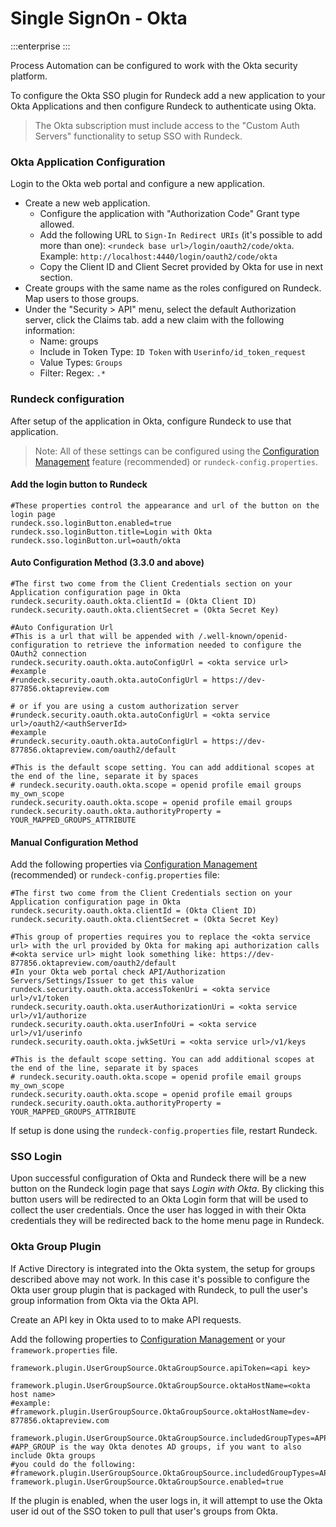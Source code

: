 # Single SignOn - Okta

:::enterprise
:::

Process Automation can be configured to work with the Okta security platform.

To configure the Okta SSO plugin for Rundeck add a new application to your Okta Applications and then configure Rundeck to authenticate using Okta.

> The Okta subscription must include access to the "Custom Auth Servers" functionality to setup SSO with Rundeck.

### Okta Application Configuration

Login to the Okta web portal and configure a new application.

- Create a new web application.
  - Configure the application with "Authorization Code" Grant type allowed.
  - Add the following URL to `Sign-In Redirect URIs` (it's possible to add more than one):
    `<rundeck base url>/login/oauth2/code/okta`. Example: `http://localhost:4440/login/oauth2/code/okta`
  - Copy the Client ID and Client Secret provided by Okta for use in next section.
- Create groups with the same name as the roles configured on Rundeck. Map users to those groups.
- Under the "Security > API" menu, select the default Authorization server, click the Claims tab. add a new claim with the following information:
  - Name: groups
  - Include in Token Type: `ID Token` with `Userinfo/id_token_request`
  - Value Types: `Groups`
  - Filter: Regex: `.*`

### Rundeck configuration

After setup of the application in Okta, configure Rundeck to use that application.

> Note: All of these settings can be configured using the [Configuration Management](/manual/configuration-mgmt/configmgmt.md) feature (recommended) or `rundeck-config.properties`.

#### Add the login button to Rundeck

```properties
#These properties control the appearance and url of the button on the login page
rundeck.sso.loginButton.enabled=true
rundeck.sso.loginButton.title=Login with Okta
rundeck.sso.loginButton.url=oauth/okta
```

#### Auto Configuration Method (3.3.0 and above)
```properties
#The first two come from the Client Credentials section on your Application configuration page in Okta
rundeck.security.oauth.okta.clientId = (Okta Client ID)
rundeck.security.oauth.okta.clientSecret = (Okta Secret Key)

#Auto Configuration Url
#This is a url that will be appended with /.well-known/openid-configuration to retrieve the information needed to configure the OAuth2 connection
rundeck.security.oauth.okta.autoConfigUrl = <okta service url>
#example
#rundeck.security.oauth.okta.autoConfigUrl = https://dev-877856.oktapreview.com

# or if you are using a custom authorization server
#rundeck.security.oauth.okta.autoConfigUrl = <okta service url>/oauth2/<authServerId>
#example
#rundeck.security.oauth.okta.autoConfigUrl = https://dev-877856.oktapreview.com/oauth2/default

#This is the default scope setting. You can add additional scopes at the end of the line, separate it by spaces
# rundeck.security.oauth.okta.scope = openid profile email groups my_own_scope
rundeck.security.oauth.okta.scope = openid profile email groups
rundeck.security.oauth.okta.authorityProperty = YOUR_MAPPED_GROUPS_ATTRIBUTE
```

#### Manual Configuration Method

Add the following properties via [Configuration Management](/manual/configuration-mgmt/configmgmt.md) (recommended) or `rundeck-config.properties` file:

```properties
#The first two come from the Client Credentials section on your Application configuration page in Okta
rundeck.security.oauth.okta.clientId = (Okta Client ID)
rundeck.security.oauth.okta.clientSecret = (Okta Secret Key)

#This group of properties requires you to replace the <okta service url> with the url provided by Okta for making api authorization calls
#<okta service url> might look something like: https://dev-877856.oktapreview.com/oauth2/default
#In your Okta web portal check API/Authorization Servers/Settings/Issuer to get this value
rundeck.security.oauth.okta.accessTokenUri = <okta service url>/v1/token
rundeck.security.oauth.okta.userAuthorizationUri = <okta service url>/v1/authorize
rundeck.security.oauth.okta.userInfoUri = <okta service url>/v1/userinfo
rundeck.security.oauth.okta.jwkSetUri = <okta service url>/v1/keys

#This is the default scope setting. You can add additional scopes at the end of the line, separate it by spaces
# rundeck.security.oauth.okta.scope = openid profile email groups my_own_scope
rundeck.security.oauth.okta.scope = openid profile email groups
rundeck.security.oauth.okta.authorityProperty = YOUR_MAPPED_GROUPS_ATTRIBUTE

```

If setup is done using the `rundeck-config.properties` file, restart Rundeck.

### SSO Login

Upon successful configuration of Okta and Rundeck there will be a new button
on the Rundeck login page that says _Login with Okta_. By clicking this button
users will be redirected to an Okta Login form that will be used to collect the user credentials.
Once the user has logged in with their Okta credentials they will be redirected back to the home
menu page in Rundeck.

### Okta Group Plugin

If Active Directory is integrated into the Okta system, the setup for groups described above may not work. In this case it's possible to configure the Okta user group plugin that is packaged with Rundeck, to pull the user's group information from Okta via the Okta API.

Create an API key in Okta used to to make API requests.

Add the following properties to [Configuration Management](/manual/configuration-mgmt/configmgmt.md) or your `framework.properties` file.

```properties
framework.plugin.UserGroupSource.OktaGroupSource.apiToken=<api key>

framework.plugin.UserGroupSource.OktaGroupSource.oktaHostName=<okta host name>
#example:
#framework.plugin.UserGroupSource.OktaGroupSource.oktaHostName=dev-877856.oktapreview.com

framework.plugin.UserGroupSource.OktaGroupSource.includedGroupTypes=APP_GROUP
#APP_GROUP is the way Okta denotes AD groups, if you want to also include Okta groups
#you could do the following:
#framework.plugin.UserGroupSource.OktaGroupSource.includedGroupTypes=APP_GROUP,OKTA_GROUP
framework.plugin.UserGroupSource.OktaGroupSource.enabled=true
```

If the plugin is enabled, when the user logs in, it will attempt to use the Okta user id out of the SSO token to pull that user's groups from Okta.
